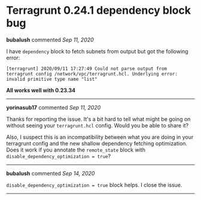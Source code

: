 # Terragrunt 0.24.1 dependency block bug

**bubalush** commented *Sep 11, 2020*

I have `dependency` block to fetch subnets from output but got the following error:
```
[terragrunt] 2020/09/11 17:27:49 Could not parse output from terragrunt config /network/vpc/terragrunt.hcl. Underlying error: invalid primitive type name "list"
```
**All works well with 0.23.34**
<br />
***


**yorinasub17** commented *Sep 11, 2020*

Thanks for reporting the issue. It's a bit hard to tell what might be going on without seeing your `terragrunt.hcl` config. Would you be able to share it?

Also, I suspect this is an incompatibility between what you are doing in your terragrunt config and the new shallow dependency fetching optimization. Does it work if you annotate the `remote_state` block with `disable_dependency_optimization = true`?
***

**bubalush** commented *Sep 14, 2020*

`disable_dependency_optimization = true` block helps. I close the issue.
***

